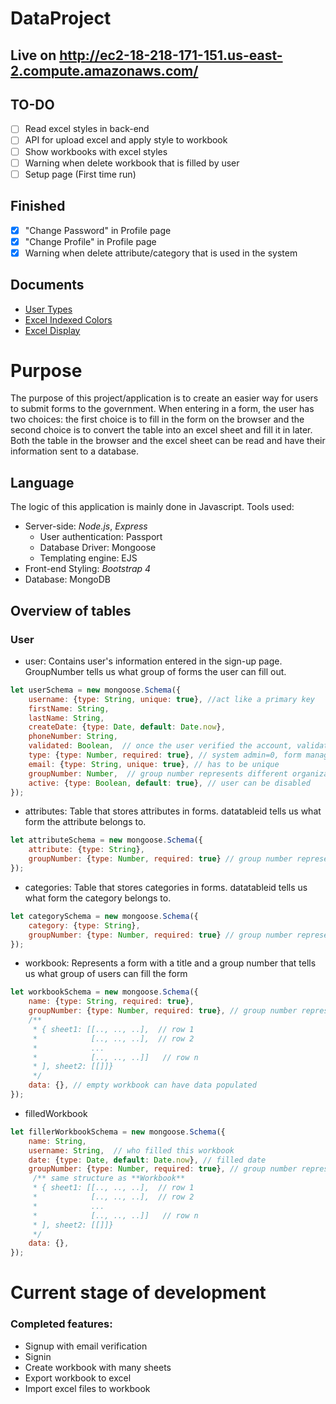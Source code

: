 # DataProject
## Live on http://ec2-18-218-171-151.us-east-2.compute.amazonaws.com/
## TO-DO
  - [ ] Read excel styles in back-end
  - [ ] API for upload excel and apply style to workbook
  - [ ] Show workbooks with excel styles
  - [ ] Warning when delete workbook that is filled by user
  - [ ] Setup page (First time run)
## Finished
 - [X] "Change Password" in Profile page
 - [X] "Change Profile" in Profile page
 - [X] Warning when delete attribute/category that is used in the system
 
## Documents
- [User Types](documents/user-types.md)
- [Excel Indexed Colors](https://github.com/ClosedXML/ClosedXML/wiki/Excel-Indexed-Colors)
- [Excel Display](documents/excel-display.md)


# Purpose
The purpose of this project/application is to create an easier way for users to submit forms to the government. When entering in a form, the user has two choices: the first choice is to fill in the form on the browser and the second choice is to convert the table into an excel sheet and fill it in later. Both the table in the browser and the excel sheet can be read and have their information sent to a database.

## Language
The logic of this application is mainly done in Javascript. Tools used:
- Server-side: *Node.js*, *Express*
  - User authentication: Passport
  - Database Driver: Mongoose
  - Templating engine: EJS
- Front-end Styling: *Bootstrap 4*
- Database: MongoDB

## Overview of tables
### User
- user: Contains user's information entered in the sign-up page. GroupNumber tells us what group of forms the user can fill out.
```javascript
let userSchema = new mongoose.Schema({
    username: {type: String, unique: true}, //act like a primary key
    firstName: String,
    lastName: String,
    createDate: {type: Date, default: Date.now},
    phoneNumber: String,
    validated: Boolean,  // once the user verified the account, validated->true
    type: {type: Number, required: true}, // system admin=0, form manager=1, user=2
    email: {type: String, unique: true}, // has to be unique
    groupNumber: Number,  // group number represents different organizations, each organization does not share any data with others
    active: {type: Boolean, default: true}, // user can be disabled
});
```
- attributes: Table that stores attributes in forms. datatableid tells us what form the attribute belongs to.
```javascript
let attributeSchema = new mongoose.Schema({
    attribute: {type: String},
    groupNumber: {type: Number, required: true} // group number represents different organizations, each organization does not share any data with others
});
```
- categories: Table that stores categories in forms. datatableid tells us what form the category belongs to.
```javascript
let categorySchema = new mongoose.Schema({
    category: {type: String},
    groupNumber: {type: Number, required: true} // group number represents different organizations, each organization does not share any data with others
});
```
- workbook: Represents a form with a title and a group number that tells us what group of users can fill the form
```javascript
let workbookSchema = new mongoose.Schema({
    name: {type: String, required: true},
    groupNumber: {type: Number, required: true}, // group number represents different organizations, each organization does not share any data with others
    /**
     * { sheet1: [[.., .., ..],  // row 1
     *            [.., .., ..],  // row 2
     *            ...
     *            [.., .., ..]]   // row n
     * ], sheet2: [[]]}
     */
    data: {}, // empty workbook can have data populated
});
```
- filledWorkbook
```javascript
let fillerWorkbookSchema = new mongoose.Schema({
    name: String,
    username: String,  // who filled this workbook
    date: {type: Date, default: Date.now}, // filled date
    groupNumber: {type: Number, required: true}, // group number represents different organizations, each organization does not share any data with others
     /** same structure as **Workbook**
     * { sheet1: [[.., .., ..],  // row 1
     *            [.., .., ..],  // row 2
     *            ...
     *            [.., .., ..]]   // row n
     * ], sheet2: [[]]}
     */
    data: {},
});
```

# Current stage of development
### Completed features:
- Signup with email verification
- Signin
- Create workbook with many sheets
- Export workbook to excel
- Import excel files to workbook

